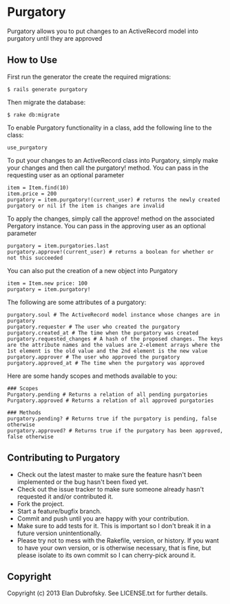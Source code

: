 # Purgatory

Purgatory allows you to put changes to an ActiveRecord model into purgatory until they are approved

## How to Use

First run the generator the create the required migrations:

    $ rails generate purgatory

Then migrate the database:

    $ rake db:migrate

To enable Purgatory functionality in a class, add the following line to the class:

    use_purgatory

To put your changes to an ActiveRecord class into Purgatory, simply make your changes and then call the purgatory! method. You can pass in the requesting user as an optional parameter

    item = Item.find(10)
    item.price = 200
    purgatory = item.purgatory!(current_user) # returns the newly created purgatory or nil if the item is changes are invalid

To apply the changes, simply call the approve! method on the associated Pergatory instance. You can pass in the approving user as an optional parameter

    purgatory = item.purgatories.last
    purgatory.approve!(current_user) # returns a boolean for whether or not this succeeded

You can also put the creation of a new object into Purgatory

    item = Item.new price: 100
    purgatory = item.purgatory!

The following are some attributes of a purgatory:

    purgatory.soul # The ActiveRecord model instance whose changes are in purgatory
    purgatory.requester # The user who created the purgatory
    purgatory.created_at # The time when the purgatory was created
    purgatory.requested_changes # A hash of the proposed changes. The keys are the attribute names and the values are 2-element arrays where the 1st element is the old value and the 2nd element is the new value
    purgatory.approver # The user who approved the purgatory
    purgatory.approved_at # The time when the purgatory was approved

Here are some handy scopes and methods available to you:

    ### Scopes
    Purgatory.pending # Returns a relation of all pending purgatories
    Purgatory.approved # Returns a relation of all approved purgatories

    ### Methods
    purgatory.pending? # Returns true if the purgatory is pending, false otherwise
    purgatory.approved? # Returns true if the purgatory has been approved, false otherwise

## Contributing to Purgatory
 
* Check out the latest master to make sure the feature hasn't been implemented or the bug hasn't been fixed yet.
* Check out the issue tracker to make sure someone already hasn't requested it and/or contributed it.
* Fork the project.
* Start a feature/bugfix branch.
* Commit and push until you are happy with your contribution.
* Make sure to add tests for it. This is important so I don't break it in a future version unintentionally.
* Please try not to mess with the Rakefile, version, or history. If you want to have your own version, or is otherwise necessary, that is fine, but please isolate to its own commit so I can cherry-pick around it.

## Copyright

Copyright (c) 2013 Elan Dubrofsky. See LICENSE.txt for
further details.


